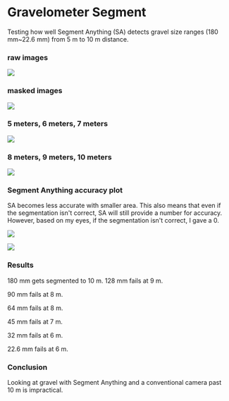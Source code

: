# Gravelometer Segment
Testing how well Segment Anything (SA) detects gravel size ranges (180 mm~22.6 mm) from 5 m to 10 m distance.

### raw images
![](https://github.com/snohatech/gravelometersegment/blob/main/raw/raw.gif)

### masked images
![](https://github.com/snohatech/gravelometersegment/blob/main/masked/mask.gif)

### 5 meters, 6 meters, 7 meters
![](https://github.com/snohatech/gravelometersegment/blob/main/segment/output1.gif)

### 8 meters, 9 meters, 10 meters
![](https://github.com/snohatech/gravelometersegment/blob/main/segment/output2.gif)

### Segment Anything accuracy plot
SA becomes less accurate with smaller area. This also means that even if the segmentation isn't correct, SA will still provide a number for accuracy. However, based on my eyes, if the segmentation isn't correct, I gave a 0. 

![](https://github.com/snohatech/gravelometersegment/blob/main/data/accuracyfull.png)

![](https://github.com/snohatech/gravelometersegment/blob/main/data/accuracy.png)

### Results
180 mm gets segmented to 10 m.
128 mm fails at 9 m.

90 mm fails at 8 m. 

64 mm fails at 8 m.

45 mm fails at 7 m.

32 mm fails at 6 m.

22.6 mm fails at 6 m.

### Conclusion
Looking at gravel with Segment Anything and a conventional camera past 10 m is impractical. 
